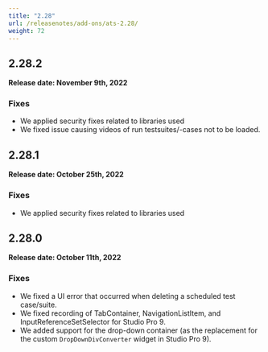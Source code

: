 ```yaml
---
title: "2.28"
url: /releasenotes/add-ons/ats-2.28/
weight: 72
---
```


## 2.28.2

**Release date: November 9th, 2022**

### Fixes

* We applied security fixes related to libraries used
* We fixed issue causing videos of run testsuites/-cases not to be loaded.

## 2.28.1

**Release date: October 25th, 2022**

### Fixes

* We applied security fixes related to libraries used

## 2.28.0

**Release date: October 11th, 2022**

### Fixes

* We fixed a UI error that occurred when deleting a scheduled test case/suite.
* We fixed recording of TabContainer, NavigationListItem, and InputReferenceSetSelector for Studio Pro 9.
* We added support for the drop-down container (as the replacement for the custom `DropDownDivConverter` widget in Studio Pro 9).
